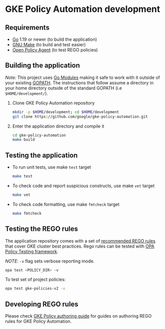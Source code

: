 # GKE Policy Automation development

## Requirements

* [Go](https://go.dev/doc/install) 1.19 or newer (to build the application)
* [GNU Make](https://www.gnu.org/software/make) (to build and test easier)
* [Open Policy Agent](https://www.openpolicyagent.org/docs/latest/#1-download-opa) (to test REGO policies)

## Building the application

*Note:* This project uses [Go Modules](https://blog.golang.org/using-go-modules)
making it safe to work with it outside of your existing [GOPATH](http://golang.org/doc/code.html#GOPATH).
The instructions that follow assume a directory in your home directory outside of
the standard GOPATH (i.e `$HOME/development/`).

1. Clone GKE Policy Automation repository

   ```sh
   mkdir -p $HOME/development; cd $HOME/development 
   git clone https://github.com/google/gke-policy-automation.git
   ```

2. Enter the application directory and compile it

   ```sh
   cd gke-policy-automation
   make build
   ```

## Testing the application

* To run unit tests, use make `test` target

  ```sh
  make test
  ```

* To check code and report suspicious constructs, use make `vet` target

  ```sh
  make vet
  ```

* To check code formatting, use make `fmtcheck` target

  ```sh
  make fmtcheck
  ```

## Testing the REGO rules

The application repository comes with a set of [recommended REGO rules](./gke-policies-v2/) that cover
GKE cluster best practices. Rego rules can be tested with [OPA Policy Testing framework](https://www.openpolicyagent.org/docs/latest/policy-testing/).

*NOTE*: `-v` flag sets verbose reporting mode.

```sh
opa test <POLICY_DIR> -v
```

To test set of project policies:

```sh
opa test gke-policies-v2 -v
```

## Developing REGO rules

Please check [GKE Policy authoring guide](./gke-policies-v2/README.md) for guides on authoring REGO rules
for GKE Policy Automation.
